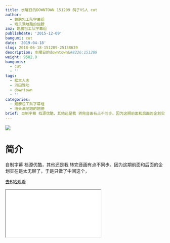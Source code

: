 ```yaml
---
title: 水曜日的DOWNTOWN 151209 鸽子VS人 cut
author:
  - 翅膀包工队字幕组
  - 墙头满地跑的翅膀
zmz: 翅膀包工队字幕组
publishdate: '2015-12-09'
bangumi: cut
date: '2019-04-18'
slug: 2018-06-18-151209-25138639
description: 水曜日的downtown&#8226;151209
weight: 9582.0
bangumis:
  - cut
  - ''
tags:
  - 松本人志
  - 浜田雅功
  - downtown
  - ''
categories:
  - 翅膀包工队字幕组
  - 墙头满地跑的翅膀
brief: 自制字幕 档源优酷，其他还是我 转完音画有点不同步。因为这期前面和后面的企划实在是太无聊了，于是只做了中间这个，
---
```

![](https://i.imgur.com/8ADsIdA.jpg)
# 简介  
自制字幕
档源优酷，其他还是我
转完音画有点不同步。因为这期前面和后面的企划实在是太无聊了，于是只做了中间这个，  

[去B站观看](https://www.bilibili.com/video/av25138639/)
<div class ="resp-container"><iframe class="testiframe" src="//player.bilibili.com/player.html?aid=25138639"", scrolling="no", allowfullscreen="true" > </iframe></div> 
